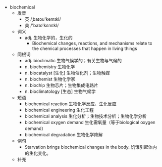 - biochemical
  - 发音
    - 英 /ˌbaɪou'kemɪkl/
    - 美 /'baɪo'kɛmɪkl/
  - 词义
    - adj. 生物化学的，生化的
      - Biochemical changes, reactions, and mechanisms relate to the chemical processes that happen in living things
  - 同根词
    - adj. bioclimatic 生物气候学的；有关生物与气候的
    - n. biochemistry 生物化学
    - n. biocatalyst [生化] 生物催化剂；生物触媒
    - n. biochemist 生物化学家
    - n. biochip 生物芯片；生物集成电路片
    - n. bioclimatology [生态] 生物气候学
  - 短语
    - biochemical reaction 生物化学反应，生化反应
    - biochemical engineering 生化工程
    - biochemical analysis 生化分析；生物技术分析；生物化学分析
    - biochemical oxygen demand 生化需氧量（等于biological oxygen demand）
    - biochemical degradation 生物化学降解
  - 例句
    - Starvation brings biochemical changes in the body. 饥饿引起体内的生化变化。
  - 补充
